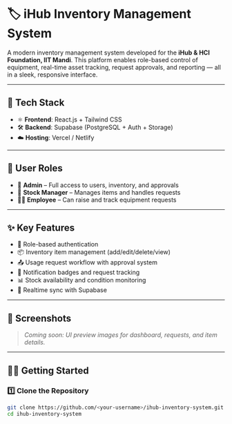 # 🏷️ iHub Inventory Management System

A modern inventory management system developed for the **iHub & HCI Foundation, IIT Mandi**. This platform enables role-based control of equipment, real-time asset tracking, request approvals, and reporting — all in a sleek, responsive interface.

---

## 🚀 Tech Stack
- ⚛️ **Frontend**: React.js + Tailwind CSS  
- 🛠️ **Backend**: Supabase (PostgreSQL + Auth + Storage)  
- ☁️ **Hosting**: Vercel / Netlify

---

## 👥 User Roles
- 👑 **Admin** – Full access to users, inventory, and approvals  
- 🧾 **Stock Manager** – Manages items and handles requests  
- 👨‍💼 **Employee** – Can raise and track equipment requests  

---

## ✨ Key Features
- 🔐 Role-based authentication
- 📦 Inventory item management (add/edit/delete/view)
- 📤 Usage request workflow with approval system
- 🔔 Notification badges and request tracking
- 📊 Stock availability and condition monitoring
- 🧾 Realtime sync with Supabase

---

## 📸 Screenshots
> _Coming soon: UI preview images for dashboard, requests, and item details._

---

## 🧑‍💻 Getting Started

### 1️⃣ Clone the Repository
```bash
git clone https://github.com/<your-username>/ihub-inventory-system.git
cd ihub-inventory-system
